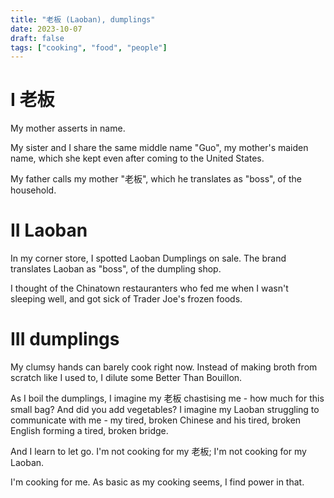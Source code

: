 ```yaml
---
title: "老板 (Laoban), dumplings"
date: 2023-10-07
draft: false
tags: ["cooking", "food", "people"]
---
```

# I 老板
My mother asserts in name.

My sister and I share the same middle name "Guo", my mother's maiden name, which she kept even after coming to the United States.

My father calls my mother "老板", which he translates as "boss", of the household.

# II Laoban
In my corner store, I spotted Laoban Dumplings on sale. The brand translates Laoban as "boss", of the dumpling shop.

I thought of the Chinatown restauranters who fed me when I wasn't sleeping well, and got sick of Trader Joe's frozen foods.

# III dumplings
My clumsy hands can barely cook right now. Instead of making broth from scratch like I used to, I dilute some Better Than Bouillon.

As I boil the dumplings, I imagine my 老板 chastising me - how much for this small bag? And did you add vegetables? I imagine my Laoban struggling to communicate with me - my tired, broken Chinese and his tired, broken English forming a tired, broken bridge.

And I learn to let go. I'm not cooking for my 老板; I'm not cooking for my Laoban.

I'm cooking for me. As basic as my cooking seems, I find power in that.
